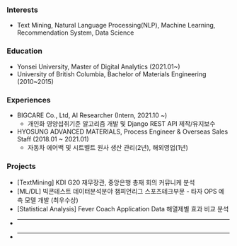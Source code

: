 ### Interests

* Text Mining, Natural Language Processing(NLP), Machine Learning, Recommendation System, Data Science

### Education

* Yonsei University, Master of Digital Analytics (2021.01~)
* University of British Columbia, Bachelor of Materials Engineering (2010~2015)

### Experiences

* BIGCARE Co., Ltd, AI Researcher (Intern, 2021.10 ~)
   - 개인화 영양섭취기준 알고리즘 개발 및 Django REST API 제작/유지보수
* HYOSUNG ADVANCED MATERIALS, Process Engineer & Overseas Sales Staff (2018.01 ~ 2021.01)
   - 자동차 에어백 및 시트벨트 원사 생산 관리(2년), 해외영업(1년)

### Projects

* [TextMining] KDI G20 재무장관, 중앙은행 총재 회의 커뮤니케 분석
* [ML/DL] 빅콘테스트 데이터분석분야 챔피언리그 스포츠테크부문 - 타자 OPS 예측 모델 개발 (최우수상)
* [Statistical Analysis] Fever Coach Application Data 해열제별 효과 비교 분석
* ---
* ---
